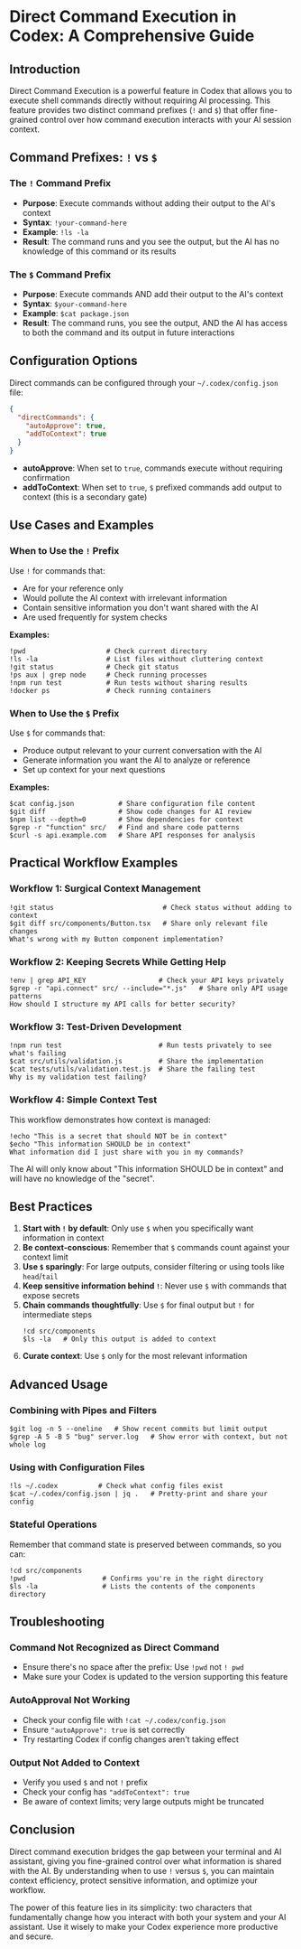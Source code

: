 # Direct Command Execution in Codex: A Comprehensive Guide

## Introduction

Direct Command Execution is a powerful feature in Codex that allows you to execute shell commands directly without requiring AI processing. This feature provides two distinct command prefixes (`!` and `$`) that offer fine-grained control over how command execution interacts with your AI session context.

## Command Prefixes: `!` vs `$`

### The `!` Command Prefix
- **Purpose**: Execute commands without adding their output to the AI's context
- **Syntax**: `!your-command-here`
- **Example**: `!ls -la`
- **Result**: The command runs and you see the output, but the AI has no knowledge of this command or its results

### The `$` Command Prefix
- **Purpose**: Execute commands AND add their output to the AI's context
- **Syntax**: `$your-command-here`
- **Example**: `$cat package.json`
- **Result**: The command runs, you see the output, AND the AI has access to both the command and its output in future interactions

## Configuration Options

Direct commands can be configured through your `~/.codex/config.json` file:

```json
{
  "directCommands": {
    "autoApprove": true,
    "addToContext": true
  }
}
```

- **autoApprove**: When set to `true`, commands execute without requiring confirmation
- **addToContext**: When set to `true`, `$` prefixed commands add output to context (this is a secondary gate)

## Use Cases and Examples

### When to Use the `!` Prefix

Use `!` for commands that:
- Are for your reference only
- Would pollute the AI context with irrelevant information
- Contain sensitive information you don't want shared with the AI
- Are used frequently for system checks

**Examples:**
```
!pwd                    # Check current directory
!ls -la                 # List files without cluttering context
!git status             # Check git status
!ps aux | grep node     # Check running processes
!npm run test           # Run tests without sharing results
!docker ps              # Check running containers
```

### When to Use the `$` Prefix

Use `$` for commands that:
- Produce output relevant to your current conversation with the AI
- Generate information you want the AI to analyze or reference
- Set up context for your next questions

**Examples:**
```
$cat config.json           # Share configuration file content
$git diff                  # Show code changes for AI review
$npm list --depth=0        # Show dependencies for context
$grep -r "function" src/   # Find and share code patterns
$curl -s api.example.com   # Share API responses for analysis
```

## Practical Workflow Examples

### Workflow 1: Surgical Context Management
```
!git status                           # Check status without adding to context
$git diff src/components/Button.tsx   # Share only relevant file changes
What's wrong with my Button component implementation?
```

### Workflow 2: Keeping Secrets While Getting Help
```
!env | grep API_KEY                  # Check your API keys privately
$grep -r "api.connect" src/ --include="*.js"   # Share only API usage patterns
How should I structure my API calls for better security?
```

### Workflow 3: Test-Driven Development
```
!npm run test                        # Run tests privately to see what's failing
$cat src/utils/validation.js         # Share the implementation
$cat tests/utils/validation.test.js  # Share the failing test
Why is my validation test failing?
```

### Workflow 4: Simple Context Test
This workflow demonstrates how context is managed:
```
!echo "This is a secret that should NOT be in context"
$echo "This information SHOULD be in context"
What information did I just share with you in my commands?
```
The AI will only know about "This information SHOULD be in context" and will have no knowledge of the "secret".

## Best Practices

1. **Start with `!` by default**: Only use `$` when you specifically want information in context
2. **Be context-conscious**: Remember that `$` commands count against your context limit
3. **Use `$` sparingly**: For large outputs, consider filtering or using tools like `head`/`tail` 
4. **Keep sensitive information behind `!`**: Never use `$` with commands that expose secrets
5. **Chain commands thoughtfully**: Use `$` for final output but `!` for intermediate steps
   ```
   !cd src/components
   $ls -la   # Only this output is added to context
   ```
6. **Curate context**: Use `$` only for the most relevant information

## Advanced Usage

### Combining with Pipes and Filters
```
$git log -n 5 --oneline   # Show recent commits but limit output
$grep -A 5 -B 5 "bug" server.log   # Show error with context, but not whole log
```

### Using with Configuration Files
```
!ls ~/.codex          # Check what config files exist
$cat ~/.codex/config.json | jq .   # Pretty-print and share your config
```

### Stateful Operations
Remember that command state is preserved between commands, so you can:
```
!cd src/components
!pwd                   # Confirms you're in the right directory
$ls -la                # Lists the contents of the components directory
```

## Troubleshooting

### Command Not Recognized as Direct Command
- Ensure there's no space after the prefix: Use `!pwd` not `! pwd`
- Make sure your Codex is updated to the version supporting this feature

### AutoApproval Not Working
- Check your config file with `!cat ~/.codex/config.json`
- Ensure `"autoApprove": true` is set correctly
- Try restarting Codex if config changes aren't taking effect

### Output Not Added to Context
- Verify you used `$` and not `!` prefix
- Check your config has `"addToContext": true`
- Be aware of context limits; very large outputs might be truncated

## Conclusion

Direct command execution bridges the gap between your terminal and AI assistant, giving you fine-grained control over what information is shared with the AI. By understanding when to use `!` versus `$`, you can maintain context efficiency, protect sensitive information, and optimize your workflow.

The power of this feature lies in its simplicity: two characters that fundamentally change how you interact with both your system and your AI assistant. Use it wisely to make your Codex experience more productive and secure.